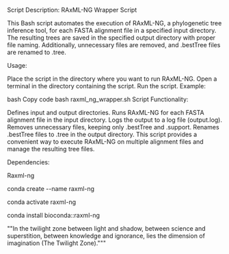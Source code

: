 
Script Description: RAxML-NG Wrapper Script

This Bash script automates the execution of RAxML-NG, a phylogenetic tree inference tool, for each FASTA alignment file in a specified input directory. The resulting trees are saved in the specified output directory with proper file naming. Additionally, unnecessary files are removed, and .bestTree files are renamed to .tree.

Usage:

Place the script in the directory where you want to run RAxML-NG.
Open a terminal in the directory containing the script.
Run the script.
Example:

bash
Copy code
bash raxml_ng_wrapper.sh
Script Functionality:

Defines input and output directories.
Runs RAxML-NG for each FASTA alignment file in the input directory.
Logs the output to a log file (output.log).
Removes unnecessary files, keeping only .bestTree and .support.
Renames .bestTree files to .tree in the output directory.
This script provides a convenient way to execute RAxML-NG on multiple alignment files and manage the resulting tree files.

Dependencies:

Raxml-ng 

conda create --name raxml-ng

conda activate raxml-ng

conda install bioconda::raxml-ng

""In the twilight zone between light and shadow, between science and superstition,​ between knowledge and ignorance,​ lies the  dimension of imagination (The Twilight Zone)."""




